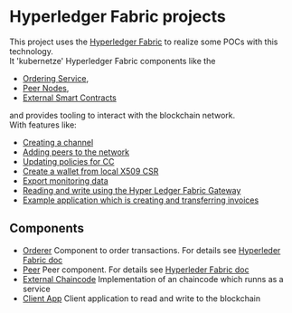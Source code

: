 # Hyperledger Fabric projects

This project uses the [Hyperledger Fabric](https://www.hyperledger.org/use/fabric) to realize some POCs with this technology.  
It 'kubernetze' Hyperledger Fabric components like the 
* [Ordering Service](containers/orderer/README.md), 
* [Peer Nodes](containers/README.md), 
* [External Smart Contracts](chaincode/chaincode-external/README.md)  

and provides tooling to interact with the blockchain network.  
With features like:
* [Creating a channel](containers/orderer/README.md#create-new-channel) 
* [Adding peers to the network](containers/README.md#integrate-new-peer-to-scray-k8s-network)
* [Updating policies for CC](docs/use-cases/update-channel-policy/README.md)
* [Create a wallet from local X509 CSR](tools/wallet-creator#create-user-wallet-for-a-given-ca)
* [Export monitoring data](containers/README.md#export-data)
* [Reading and write using the Hyper Ledger Fabric Gateway](applications/asset-reader-writer-app#application-to-interact-with-blockchain)
* [Example application which is creating and transferring invoices](chaincode/chaincode-external#write-own-invoices)


## Components
* [Orderer](containers/orderer/README.md) Component to order transactions. For details see  [Hyperleder Fabric doc](https://hyperledger-fabric.readthedocs.io/en/release-2.3/orderer/ordering_service.html#)
* [Peer](containers/README.md) Peer component. For details see [Hyperleder Fabric doc](https://hyperledger-fabric.readthedocs.io/en/release-2.3/orderer/ordering_service.html#)
* [External Chaincode](chaincode/chaincode-external/README.md) Implementation of an chaincode which runns as a service
* [Client App](applications/asset-reader-writer-app) Client application to read and write to the blockchain
